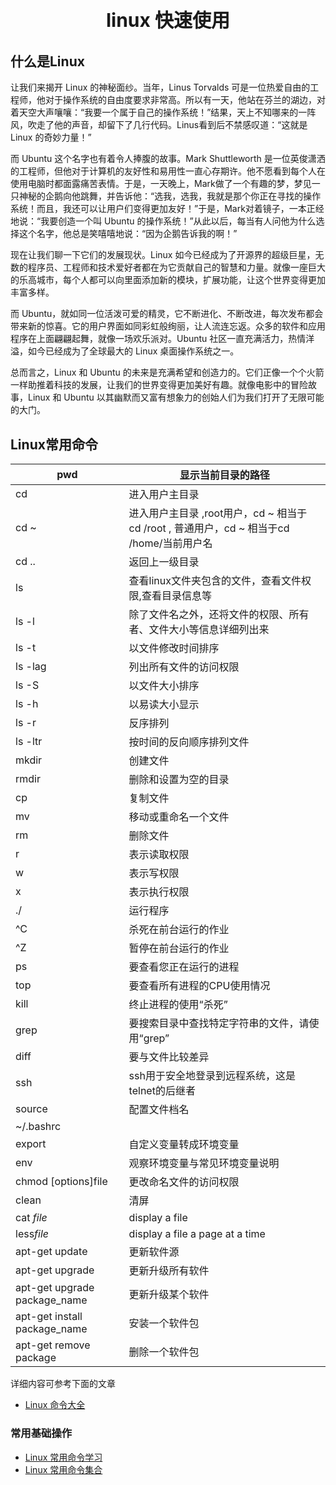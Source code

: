 <p style="font-size:30px ;font-weight: bolder;  text-align:center"> linux 快速使用 </p>

## 什么是Linux

让我们来揭开 Linux 的神秘面纱。当年，Linus Torvalds 可是一位热爱自由的工程师，他对于操作系统的自由度要求非常高。所以有一天，他站在芬兰的湖边，对着天空大声嚷嚷：“我要一个属于自己的操作系统！”结果，天上不知哪来的一阵风，吹走了他的声音，却留下了几行代码。Linus看到后不禁感叹道：“这就是 Linux 的奇妙力量！”

而 Ubuntu 这个名字也有着令人捧腹的故事。Mark Shuttleworth 是一位英俊潇洒的工程师，但他对于计算机的友好性和易用性一直心存期许。他不愿看到每个人在使用电脑时都面露痛苦表情。于是，一天晚上，Mark做了一个有趣的梦，梦见一只神秘的企鹅向他跳舞，并告诉他：“选我，选我，我就是那个你正在寻找的操作系统！而且，我还可以让用户们变得更加友好！”于是，Mark对着镜子，一本正经地说：“我要创造一个叫 Ubuntu 的操作系统！”从此以后，每当有人问他为什么选择这个名字，他总是笑嘻嘻地说：“因为企鹅告诉我的啊！”

现在让我们聊一下它们的发展现状。Linux 如今已经成为了开源界的超级巨星，无数的程序员、工程师和技术爱好者都在为它贡献自己的智慧和力量。就像一座巨大的乐高城市，每个人都可以向里面添加新的模块，扩展功能，让这个世界变得更加丰富多样。

而 Ubuntu，就如同一位活泼可爱的精灵，它不断进化、不断改进，每次发布都会带来新的惊喜。它的用户界面如同彩虹般绚丽，让人流连忘返。众多的软件和应用程序在上面翩翩起舞，就像一场欢乐派对。Ubuntu 社区一直充满活力，热情洋溢，如今已经成为了全球最大的 Linux 桌面操作系统之一。

总而言之，Linux 和 Ubuntu 的未来是充满希望和创造力的。它们正像一个个火箭一样助推着科技的发展，让我们的世界变得更加美好有趣。就像电影中的冒险故事，Linux 和 Ubuntu 以其幽默而又富有想象力的创始人们为我们打开了无限可能的大门。

## Linux常用命令

|  pwd   | 显示当前目录的路径    |
| --- | --- |
| cd    | 进入用户主目录   |
| cd ~   |  进入用户主目录 ,root用户，cd ~ 相当于 cd /root , 普通用户，cd ~ 相当于cd /home/当前用户名  |
| cd ..     |返回上一级目录     |
| ls   | 查看linux文件夹包含的文件，查看文件权限,查看目录信息等    |
| ls -l    |  除了文件名之外，还将文件的权限、所有者、文件大小等信息详细列出来   |
| ls -t    |以文件修改时间排序     |
| ls -lag  |  列出所有文件的访问权限   |
| ls -S     | 以文件大小排序    |
| ls -h    | 以易读大小显示    |
| ls -r    |反序排列     |
| ls -ltr    |  按时间的反向顺序排列文件   |
| mkdir     | 创建文件    |
| rmdir    | 删除和设置为空的目录    |
| cp     |   复制文件  |
| mv     | 移动或重命名一个文件    |
| rm    |删除文件     |
| r  |  表示读取权限   |
|  w  | 表示写权限    |
|  x   |   表示执行权限  |
|  ./   | 运行程序    |
| ^C     |   杀死在前台运行的作业 |
| ^Z    |  暂停在前台运行的作业   |
|  ps   |要查看您正在运行的进程     |
| top    |要查看所有进程的CPU使用情况     |
|   kill  | 终止进程的使用“杀死”    |
| grep     | 要搜索目录中查找特定字符串的文件，请使用“grep”    |
| diff    | 要与文件比较差异    |
|  ssh   | ssh用于安全地登录到远程系统，这是telnet的后继者    |
|  source   |配置文件档名     |
|  ~/.bashrc   |     |
| export    |自定义变量转成环境变量     |
| env   |  观察环境变量与常见环境变量说明   |
| chmod \[options\]file    | 更改命名文件的访问权限    |
| clean     | 清屏    |
| cat *file*     |   display a file  |
|  less*file*   |  display a file a page at a time   |
| apt-get update    |    更新软件源 |
| apt-get upgrade   | 更新升级所有软件    |
|  apt-get upgrade package_name  |    更新升级某个软件 |
|  apt-get install package_name  |   安装一个软件包  |
| apt-get remove package    | 删除一个软件包    |

详细内容可参考下面的文章
- [Linux 命令大全 ](https://www.runoob.com/linux/linux-command-manual.html)

### 常用基础操作

- [Linux 常用命令学习](https://www.runoob.com/w3cnote/linux-common-command-2.html)
- [Linux 常用命令集合](https://www.runoob.com/w3cnote/linux-common-command.html)
